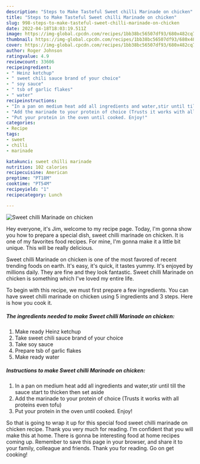 ```yaml
---
description: "Steps to Make Tasteful Sweet chilli Marinade on chicken"
title: "Steps to Make Tasteful Sweet chilli Marinade on chicken"
slug: 998-steps-to-make-tasteful-sweet-chilli-marinade-on-chicken
date: 2022-04-18T18:03:19.511Z
image: https://img-global.cpcdn.com/recipes/1bb38bc56507df93/680x482cq70/sweet-chilli-marinade-on-chicken-recipe-main-photo.jpg
thumbnail: https://img-global.cpcdn.com/recipes/1bb38bc56507df93/680x482cq70/sweet-chilli-marinade-on-chicken-recipe-main-photo.jpg
cover: https://img-global.cpcdn.com/recipes/1bb38bc56507df93/680x482cq70/sweet-chilli-marinade-on-chicken-recipe-main-photo.jpg
author: Roger Johnson
ratingvalue: 4.9
reviewcount: 33606
recipeingredient:
- " Heinz ketchup"
- " sweet chili sauce brand of your choice"
- " soy sauce"
- " tsb of garlic flakes"
- " water"
recipeinstructions:
- "In a pan on medium heat add all ingredients and water,stir until till the sauce start to thicken then set aside"
- "Add the marinade to your protein of choice (Trusts it works with all proteins even tofu)"
- "Put your protein in the oven until cooked. Enjoy!"
categories:
- Recipe
tags:
- sweet
- chilli
- marinade

katakunci: sweet chilli marinade 
nutrition: 102 calories
recipecuisine: American
preptime: "PT18M"
cooktime: "PT54M"
recipeyield: "1"
recipecategory: Lunch

---
```



![Sweet chilli Marinade on chicken](https://img-global.cpcdn.com/recipes/1bb38bc56507df93/680x482cq70/sweet-chilli-marinade-on-chicken-recipe-main-photo.jpg)

Hey everyone, it's Jim, welcome to my recipe page. Today, I'm gonna show you how to prepare a special dish, sweet chilli marinade on chicken. It is one of my favorites food recipes. For mine, I'm gonna make it a little bit unique. This will be really delicious.



Sweet chilli Marinade on chicken is one of the most favored of recent trending foods on earth. It's easy, it's quick, it tastes yummy. It's enjoyed by millions daily. They are fine and they look fantastic. Sweet chilli Marinade on chicken is something which I've loved my entire life.


To begin with this recipe, we must first prepare a few ingredients. You can have sweet chilli marinade on chicken using 5 ingredients and 3 steps. Here is how you cook it.

<!--inarticleads1-->

##### The ingredients needed to make Sweet chilli Marinade on chicken:

1. Make ready  Heinz ketchup
1. Take  sweet chili sauce brand of your choice
1. Take  soy sauce
1. Prepare  tsb of garlic flakes
1. Make ready  water




<!--inarticleads2-->

##### Instructions to make Sweet chilli Marinade on chicken:

1. In a pan on medium heat add all ingredients and water,stir until till the sauce start to thicken then set aside
1. Add the marinade to your protein of choice (Trusts it works with all proteins even tofu)
1. Put your protein in the oven until cooked. Enjoy!




So that is going to wrap it up for this special food sweet chilli marinade on chicken recipe. Thank you very much for reading. I'm confident that you will make this at home. There is gonna be interesting food at home recipes coming up. Remember to save this page in your browser, and share it to your family, colleague and friends. Thank you for reading. Go on get cooking!
